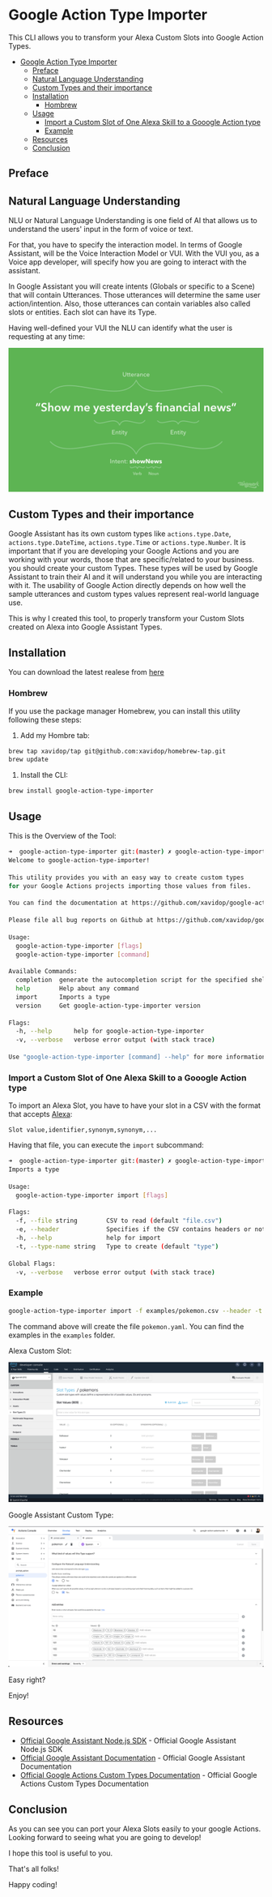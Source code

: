 # Google Action Type Importer

This CLI allows you to transform your Alexa Custom Slots into Google Action Types.


- [Google Action Type Importer](#google-action-type-importer)
  - [Preface](#preface)
  - [Natural Language Understanding](#natural-language-understanding)
  - [Custom Types and their importance](#custom-types-and-their-importance)
  - [Installation](#installation)
    - [Hombrew](#hombrew)
  - [Usage](#usage)
    - [Import a Custom Slot of One Alexa Skill to a Gooogle Action type](#import-a-custom-slot-of-one-alexa-skill-to-a-gooogle-action-type)
    - [Example](#example)
  - [Resources](#resources)
  - [Conclusion](#conclusion)

<!-- /TOC -->

## Preface

## Natural Language Understanding

NLU or Natural Language Understanding is one field of AI that allows us to understand the users' input in the form of voice or text.

For that, you have to specify the interaction model. In terms of Google Assistant, will be the Voice Interaction Model or VUI. With the VUI you, as a Voice app developer, will specify how you are going to interact with the assistant. 

In Google Assistant you will create intents (Globals or specific to a Scene) that will contain Utterances. Those utterances will determine the same user action/intention. Also, those utterances can contain variables also called slots or entities. Each slot can have its Type. 

Having well-defined your VUI the NLU can identify what the user is requesting at any time:

![img](/img/nlu.png)

## Custom Types and their importance

Google Assistant has its own custom types like `actions.type.Date`, `actions.type.DateTime`, `actions.type.Time` or `actions.type.Number`. It is important that if you are developing your Google Actions and you are working with your words, those that are specific/related to your business. you should create your custom Types. These types will be used by Google Assistant to train their AI and it will understand you while you are interacting with it. The usability of Google Action directly depends on how well the sample utterances and custom types values represent real-world language use.

This is why I created this tool, to properly transform your Custom Slots created on Alexa into Google Assistant Types.

## Installation

You can download the latest realese from [here](https://github.com/xavidop/google-action-type-importer/releases)
<!-- TOC -->

### Hombrew

If you use the package manager Homebrew, you can install this utility following these steps:

1. Add my Hombre tab:
```bash
brew tap xavidop/tap git@github.com:xavidop/homebrew-tap.git
brew update
```
1. Install the CLI:
```bash
brew install google-action-type-importer
```

## Usage

This is the Overview of the Tool:

```bash
➜  google-action-type-importer git:(master) ✗ google-action-type-importer 
Welcome to google-action-type-importer!

This utility provides you with an easy way to create custom types 
for your Google Actions projects importing those values from files. 

You can find the documentation at https://github.com/xavidop/google-action-type-importer/master/README.md.

Please file all bug reports on Github at https://github.com/xavidop/google-action-type-importer/issues.

Usage:
  google-action-type-importer [flags]
  google-action-type-importer [command]

Available Commands:
  completion  generate the autocompletion script for the specified shell
  help        Help about any command
  import      Imports a type
  version     Get google-action-type-importer version

Flags:
  -h, --help      help for google-action-type-importer
  -v, --verbose   verbose error output (with stack trace)

Use "google-action-type-importer [command] --help" for more information about a command.
```

### Import a Custom Slot of One Alexa Skill to a Gooogle Action type

To import an Alexa Slot, you have to have your slot in a CSV with the format that accepts [Alexa](https://developer.amazon.com/en-US/docs/alexa/custom-skills/create-and-edit-custom-slot-types.html):
```csv
Slot value,identifier,synonym,synonym,...
```

Having that file, you can execute the `import` subcommand:

```bash
➜  google-action-type-importer git:(master) ✗ google-action-type-importer import --help
Imports a type

Usage:
  google-action-type-importer import [flags]

Flags:
  -f, --file string        CSV to read (default "file.csv")
  -e, --header             Specifies if the CSV contains headers or not
  -h, --help               help for import
  -t, --type-name string   Type to create (default "type")

Global Flags:
  -v, --verbose   verbose error output (with stack trace)
```

### Example

```bash
google-action-type-importer import -f examples/pokemon.csv --header -t pokemon
```

The command above will create the file `pokemon.yaml`. You can find the examples in the `examples` folder.

Alexa Custom Slot:

![img](/img/alexa.png)

Google Assistant Custom Type:

![img](/img/google.png)

Easy right?

Enjoy!

## Resources
* [Official Google Assistant Node.js SDK](https://github.com/actions-on-google/assistant-conversation-nodejs) - Official Google Assistant Node.js SDK
* [Official Google Assistant Documentation](https://developers.google.com/assistant/conversational/overview) - Official Google Assistant Documentation
* [Official Google Actions Custom Types Documentation](https://developer.amazon.com/en-US/docs/alexa/custom-skills/alexa-entities-reference.html) - Official Google Actions Custom Types Documentation
  
## Conclusion 

As you can see you can port your Alexa Slots easily to your google Actions. Looking forward to seeing what you are going to develop!

I hope this tool is useful to you.

That's all folks!

Happy coding!
